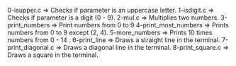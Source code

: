 0-isupper.c => Checks if parameter is an uppercase letter.
1-isdigit.c => Checks if parameter is a digit (0 - 9).
2-mul.c => Multiplies two numbers.
3-print_numbers => Print numbers from 0 to 9
4-print_most_numbers => Prints numbers from 0 to 9 except (2, 4).
5-more_numbers => Prints 10 times numbers from 0 - 14 .
6-print_line => Draws a straight line in the terminal.
7-print_diagonal.c => Draws a diagonal line in the terminal.
8-print_square.c => Draws a square in the terminal.

